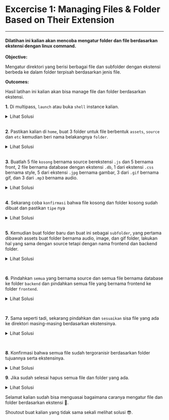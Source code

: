 
# Excercise 1: Managing Files & Folder Based on Their Extension
***

#### Dilatihan ini kalian akan mencoba mengatur folder dan file berdasarkan ekstensi dengan linux command.

**Objective:**

Mengatur direktori yang berisi berbagai file dan subfolder dengan ekstensi berbeda ke dalam folder terpisah berdasarkan jenis file.

**Outcomes:**

Hasil latihan ini kalian akan bisa manage file dan folder berdasarkan ekstensi.

**1.**  Di multipass, `launch` atau buka `shell` instance kalian.
  <details>
    <summary>Lihat Solusi</summary>
    <code>multipass --launch lab-managing</code><br />
    <code>multipass shell lab-managing</code>
  </details>

<br />

**2**.  Pastikan kalian di `home`, buat 3 folder untuk file berbentuk `assets`, `source`  dan `etc` kemudian beri nama belakangnya `folder`.
  <details>
    <summary>Lihat Solusi</summary>
    <code>cd /home/ubuntu</code><br />
    <code>mkdir {assets,sources,etc}-folder</code>
  </details>

<br />

**3**.  Buatlah 5 file `kosong` bernama source berekstensi `.js` dan 5 bernama front, 2 file bernama database dengan ekstensi `.db`, 1 dari ekstensi `.css` bernama style, 5 dari ekstensi `.jpg` bernama gambar, 3 dari `.gif` bernama gif, dan 3 dari `.mp3` bernama audio.
  <details>
    <summary>Lihat Solusi</summary>
    <code>touch {source,front}{1..5}.js ; touch database{1,2}.db</code><br />
    <code>touch style.css ; touch gambar{1..5}.jpg</code><br />
    <code>touch gif{1,2,3}.gif ; touch audio{1..3}.mp3</code>
  </details>

<br />

**4**.  Sekarang coba `konfirmasi` bahwa file kosong dan folder kosong sudah dibuat dan pastikan `tipe` nya
  <details>
    <summary>Lihat Solusi</summary>
    <code>ls -l</code><br />
    <code>file * > etc-folder/type.txt</code><br />
    <code>cat etc-folder/type.txt</code>
  </details>

<br />

**5**.  Kemudian buat folder baru dan buat ini sebagai `subfolder`, yang pertama dibawah assets buat folder bernama audio, image, dan gif folder, lakukan hal yang sama dengan source tetapi dengan nama frontend dan backend folder.
	<details>
	  <summary>Lihat Solusi</summary>
	    <code>mkdir -p assets-folder/{audio,image,gif}</code><br />
	    <code>mkdir -p sources-folder/{frontend,backend}</code>
	</details>

<br />

**6**.  Pindahkan `semua` yang bernama source dan semua file bernama database ke folder `backend` dan pindahkan semua file yang bernama frontend ke folder `frontend`.
	<details>
	  <summary>Lihat Solusi</summary>
	    <code>mv front* *.css sources-folder/frontend</code><br />
	    <code>mv *.js database* sources-folder/backend</code><br />
	</details>

<br />

**7**. Sama seperti tadi, sekarang pindahkan dan `sesuaikan` sisa file yang ada ke direktori masing-masing berdasarkan ekstensinya.
	<details>
	  <summary>Lihat Solusi</summary>
	    <code>mv gif* assets-folder/gif</code><br />
	    <code>mv gambar* assets-folder/image</code><br /> 
	    <code>mv audio* assets-folder/audio</code>
	</details>

<br />

**8**.  Konfirmasi bahwa semua file sudah tergoranisir berdasarkan folder tujuannya serta ekstensinya.
	<details>
	  <summary>Lihat Solusi</summary>
	    <code>ls assets-folder/gif assets-folder/image assets-folder/audio sources-folder/frontend sources-folder/backend > manage-structure.txt</code><br />
	    <code>cat etc-folder/manage-structure.txt</code>
	</details>

**9**.  Jika sudah selesai hapus semua file dan folder yang ada.
	<details>
	  <summary>Lihat Solusi</summary>
	    <code>rm -rf *</code>
	</details>

Selamat kalian sudah bisa menguasai bagaimana caranya mengatur file dan folder berdasarkan ekstensi 🥳.

Shoutout buat kalian yang tidak sama sekali melihat solusi 😎.

